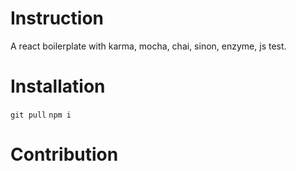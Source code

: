 # Instruction

A react boilerplate with karma, mocha, chai, sinon, enzyme, js test.

# Installation

`git pull`
`npm i`

# Contribution
